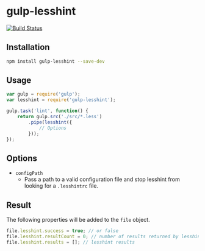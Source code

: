 # gulp-lesshint
[![Build Status](https://travis-ci.org/lesshint/gulp-lesshint.svg?branch=master)](https://travis-ci.org/lesshint/gulp-lesshint)

## Installation
```bash
npm install gulp-lesshint --save-dev
```

## Usage
```js
var gulp = require('gulp');
var lesshint = require('gulp-lesshint');

gulp.task('lint', function() {
    return gulp.src('./src/*.less')
        .pipe(lesshint({
            // Options
        }));
});
```

## Options
* `configPath`
    * Pass a path to a valid configuration file and stop lesshint from looking for a `.lesshintrc` file.

## Result
The following properties will be added to the `file` object.

```js
file.lesshint.success = true; // or false
file.lesshint.resultCount = 0; // number of results returned by lesshint
file.lesshint.results = []; // lesshint results
```
